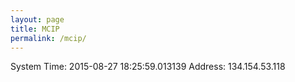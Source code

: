 ```yaml
---
layout: page
title: MCIP
permalink: /mcip/
---
```


System Time: 2015-08-27 18:25:59.013139 
Address: 134.154.53.118

